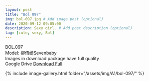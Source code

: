 ```yaml
---
layout: post
title: "Bol 097"
img: bol-097.jpg # Add image post (optional)
date: 2020-09-12 09:05:00
description: Sexy girl. # Add post description (optional)
tag: [cute, sexy, Bol]
---
```

BOL.097  
Model: 柳侑绮Sevenbaby                                                    
Images in download package have full quality                    
Google Drive [Download Full](http://gestyy.com/eev7qF)

{% include image-gallery.html folder="/assets/img/A1/bol-097/" %}
